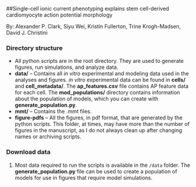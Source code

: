 ##Single-cell ionic current phenotyping explains stem cell-derived
cardiomyocyte action potential morphology

By: Alexander P. Clark, Siyu Wei, Kristin Fullerton, Trine Krogh-Madsen, David J. Christini 


### Directory structure

- All python scripts are in the root directory. They are used to generate figures, run simulations, and analyze data.
- **data/** – Contains all *in vitro* experimental and modeling data used in the analyses and figures. *in vitro* experimental data can be found in **cells/** and **cell_metadata/**. The **ap_features.csv** file contains AP feature data for each cell. The **mod_populations/** directory contains information about the population of models, which you can create with **generate_population.py**.
- **mmt/** – Contains the .mmt files.
- **figure-pdfs** – All the figures, in pdf format, that are generated by the python scripts. This folder, at times, may have more than the number of figures in the manuscript, as I do not always clean up after changing names or archiving scripts. 


### Download data

1. Most data required to run the scripts is available in the `/data` folder. The **generate_population.py** file can be used to create a population of models for use in figures that require model simulations.

